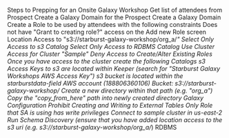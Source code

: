 Steps to Prepping for an Onsite Galaxy Workshop
Get list of attendees from Prospect
Create a Galaxy Domain for the Prospect Create a Galaxy Domain
Create a Role to be used by attendees with the following constraints
Does not have "Grant to creating role?" access on the Add new Role screen
Location Access to "s3://starburst-galaxy-workshop/org_a/*"
Select Only Access to s3 Catalog
Select Only Access to RDBMS Catalog
Use Cluster Access for Cluster "Sample"
Deny Access to Create/Alter Existing Roles
Once you have access to the cluster create the following Catalogs
s3
Access Keys to s3 are located within Keeper (search for "Starburst Galaxy Workshops AWS Access Key")
s3 bucket is located within the starburstdata-field AWS account (188806360106)
Bucket: s3://starburst-galaxy-workshop/
Create a new directory within that path (e.g. "org_a")
Copy the "copy_from_here" path into newly created directory
Galaxy Configuration
Prohibit Creating and Writing to External Tables
Only Role that SA is using has write privileges
Connect to sample cluster in us-east-2
Run Schema Discovery (ensure that you have added location access to the s3 uri (e.g. s3://starburst-galaxy-workshop/org_a/*)
RDBMS